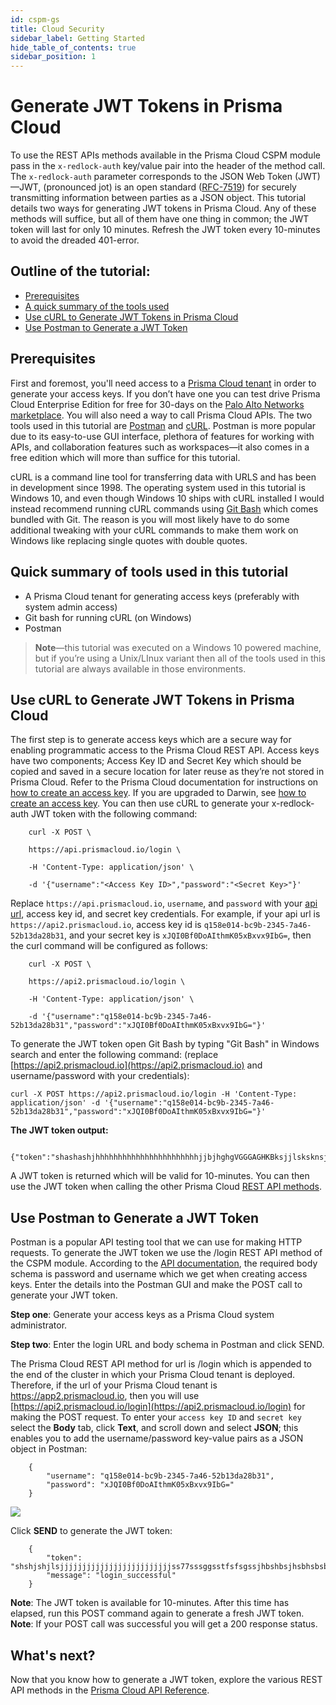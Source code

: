 ```yaml
---
id: cspm-gs
title: Cloud Security
sidebar_label: Getting Started
hide_table_of_contents: true
sidebar_position: 1
---
```


# **Generate JWT Tokens in Prisma Cloud**

To use the REST APIs methods available in the Prisma Cloud CSPM module pass in the `x-redlock-auth` key/value pair into the header of the method call. The `x-redlock-auth` parameter corresponds to the JSON Web Token (JWT)—JWT, (pronounced jot) is an open standard ([RFC-7519](https://datatracker.ietf.org/doc/html/rfc7519)) for securely transmitting information between parties as a JSON object. This tutorial details two ways for generating JWT tokens in Prisma Cloud. Any of these methods will suffice, but all of them have one thing in common; the JWT token will last for only 10 minutes. Refresh the JWT token every 10-minutes to avoid the dreaded 401-error.

## Outline of the tutorial:

- [Prerequisites](#Prerequisites)
- [A quick summary of the tools used](#quick-summary-of-tools-used-in-this-tutorial)
- [Use cURL to Generate JWT Tokens in Prisma Cloud](#use-curl-to-generate-jwt-tokens-in-prisma-cloud)
- [Use Postman to Generate a JWT Token](#use-postman-to-generate-a-jwt-token)

## Prerequisites

First and foremost, you'll need access to a [Prisma Cloud tenant](https://prisma.pan.dev/api/cloud/api-urls) in order to generate your access keys. If you don’t have one you can test drive Prisma Cloud Enterprise Edition for free for 30-days on the [Palo Alto Networks marketplace](https://marketplace.paloaltonetworks.com/s/product-rdl). You will also need a way to call Prisma Cloud APIs. The two tools used in this tutorial are [Postman](https://www.postman.com/downloads/) and [cURL](https://curl.se/download.html). Postman is more popular due to its easy-to-use GUI interface, plethora of features for working with APIs, and collaboration features such as workspaces—it also comes in a free edition which will more than suffice for this tutorial.

cURL is a command line tool for transferring data with URLS and has been in development since 1998. The operating system used in this tutorial is Windows 10, and even though Windows 10 ships with cURL installed I would instead recommend running cURL commands using [Git Bash](https://git-scm.com/downloads) which comes bundled with Git. The reason is you will most likely have to do some additional tweaking with your cURL commands to make them work on Windows like replacing single quotes with double quotes.

## Quick summary of tools used in this tutorial

- A Prisma Cloud tenant for generating access keys (preferably with system admin access)
- Git bash for running cURL (on Windows)
- Postman

> **Note**—this tutorial was executed on a Windows 10 powered machine, but
> if you’re using a Unix/LInux variant then all of the tools used in
> this tutorial are always available in those environments.

## Use cURL to Generate JWT Tokens in Prisma Cloud

The first step is to generate access keys which are a secure way for enabling programmatic access to the Prisma Cloud REST API. Access keys have two components; Access Key ID and Secret Key which should be copied and saved in a secure location for later reuse as they’re not stored in Prisma Cloud. Refer to the Prisma Cloud documentation for instructions on [how to create an access key](https://docs.prismacloud.io/en/classic/cspm-admin-guide/manage-prisma-cloud-administrators/create-access-keys). If you are upgraded to Darwin, see [how to create an access key](https://docs.prismacloud.io/en/enterprise-edition/content-collections/administration/create-access-keys). You can then use cURL to generate your x-redlock-auth JWT token with the following command:

```
    curl -X POST \

    https://api.prismacloud.io/login \

    -H 'Content-Type: application/json' \

    -d '{"username":"<Access Key ID>","password":"<Secret Key>"}'
```

Replace `https://api.prismacloud.io`, `username`, and `password` with your [api url](https://prisma.pan.dev/api/cloud/api-urls), access key id, and secret key credentials. For example, if your api url is `https://api2.prismacloud.io`, access key id is `q158e014-bc9b-2345-7a46-52b13da28b31`, and your secret key is `xJQI0Bf0DoAIthmK05xBxvx9IbG=`, then the curl command will be configured as follows:

```
    curl -X POST \

    https://api2.prismacloud.io/login \

    -H 'Content-Type: application/json' \

    -d '{"username":"q158e014-bc9b-2345-7a46-52b13da28b31","password":"xJQI0Bf0DoAIthmK05xBxvx9IbG="}'
```

To generate the JWT token open Git Bash by typing "Git Bash" in Windows search and enter the following command: (replace [https://api2.prismacloud.io](https://api2.prismacloud.io) and username/password with your credentials):

```
curl -X POST https://api2.prismacloud.io/login -H 'Content-Type: application/json' -d '{"username":"q158e014-bc9b-2345-7a46-52b13da28b31","password":"xJQI0Bf0DoAIthmK05xBxvx9IbG="}'
```

**The JWT token output:**

```
    {"token":"shashashjhhhhhhhhhhhhhhhhhhhhhhhjjbjhghgVGGGAGHKBksjjlsksknsjsbhsghsgjhsgshghskgshsjhhjsjhsgsgshsghsghjsjs"]}
```

A JWT token is returned which will be valid for 10-minutes. You can then use the JWT token when calling the other Prisma Cloud [REST API methods](https://prisma.pan.dev/api/cloud/).

## Use Postman to Generate a JWT Token

Postman is a popular API testing tool that we can use for making HTTP requests. To generate the JWT token we use the /login REST API method of the CSPM module. According to the [API documentation](https://prisma.pan.dev/api/cloud/cspm/login), the required body schema is password and username which we get when creating access keys. Enter the details into the Postman GUI and make the POST call to generate your JWT token.

**Step one**: Generate your access keys as a Prisma Cloud system administrator.

**Step two**: Enter the login URL and body schema in Postman and click SEND.

The Prisma Cloud REST API method for url is /login which is appended to the end of the cluster in which your Prisma Cloud tenant is deployed. Therefore, if the url of your Prisma Cloud tenant is https://app2.prismacloud.io, then you will use [https://api2.prismacloud.io/login](https://api2.prismacloud.io/login) for making the POST request. To enter your `access key ID` and `secret key` select the **Body** tab, click **Text**, and scroll down and select **JSON**; this enables you to add the username/password key-value pairs as a JSON object in Postman:

```
    {
        "username": "q158e014-bc9b-2345-7a46-52b13da28b31",
        "password": "xJQI0Bf0DoAIthmK05xBxvx9IbG="
    }
```

![](https://lh3.googleusercontent.com/6iUNhSAfndLA4akBFTboSkZtce8PC-LWzjJPU9vFhu_J7uJzPRcl-H8fVFHwOZSNQdX93pRoPsqHlCdQOyM5p2VDWxYtUIfag8aePXpa1ZzpD4d6DMrHkwoGSNvSVxxwMpg4nFm8)

Click **SEND** to generate the JWT token:

```
    {
        "token": "shshjshjlsjjjjjjjjjjjjjjjjjjjjjjjjjss77sssggsstfsfsgssjhbshbsjhsbhsbsbsjhsbjhsbjhsbjhsbhsbhsvsgfdrsdtrcgjdhbjdbjdbjdbjdj",
        "message": "login_successful"
    }
```

**Note**: The JWT token is available for 10-minutes. After this time has elapsed, run this POST command again to generate a fresh JWT token.
**Note**: If your POST call was successful you will get a 200 response status.

## What's next?

Now that you know how to generate a JWT token, explore the various REST API methods in the [Prisma Cloud API Reference](https://prisma.pan.dev/api/cloud/cspm).
